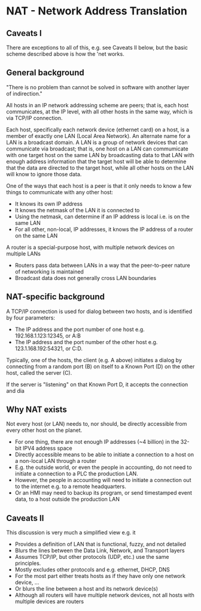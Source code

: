 # NAT - Network Address Translation


## Caveats I

There are exceptions to all of this, e.g. see Caveats II below, but the basic scheme described above is how the 'net works.

## General background

"There is no problem than cannot be solved in software with another layer of indirection."

All hosts in an IP network addressing scheme are peers; that is, each host communicates, at the IP level, with all other hosts in the same way, which is via TCP/IP connection.

Each host, specifically each network device (ethernet card) on a host, is a member of exactly one LAN (Local Area Network).  An alternate name for a LAN is a broadcast domain.  A LAN is a group of network devices that can communicate via broadcast; that is, one host on a LAN can commumicate with one target host on the same LAN by broadcasting data to that LAN with enough address information that the target host will be able to determine that the data are directed to the target host, while all other hosts on the LAN will know to ignore those data.

One of the ways that each host is a peer is that it only needs to know a few things to communicate with any other host:
+ It knows its own IP address
+ It knows the netmask of the LAN it is connected to
+ Using the netmask, can determine if an IP address is local i.e. is on the same LAN
+ For all other, non-local, IP addresses, it knows the IP address of a router on the same LAN

A router is a special-purpose host, with multiple network devices on multiple LANs
+ Routers pass data between LANs in a way that the peer-to-peer nature of networking is maintained
+ Broadcast data does not generally cross LAN boundaries


## NAT-specific background

A TCP/IP connection is used for dialog between two hosts, and is identified by four parameters:
+ The IP address and the port number of one host e.g. 192.168.1.123:12345, or A:B
+ The IP address and the port number of the other host e.g. 123.1.168.192:54321, or C:D.

Typically, one of the hosts, the client (e.g. A above) initiates a dialog by connecting from a random port (B) on itself to a Known Port (D) on the other host, called the server (C).

If the server is "listening" on that Known Port D, it accepts the connection and dia

## Why NAT exists

Not every host (or LAN) needs to, nor should, be directly accessible from every other host on the planet.
+ For one thing, there are not enough IP addresses (~4 billion) in the 32-bit IPV4 address space
+ Directly accessible means to be able to initiate a connection to a host on a non-local LAN through a router
+ E.g. the outside world, or even the people in accounting, do not need to initiate a connection to a PLC the production LAN.
+ However, the people in accounting will need to initiate a connection out to the internet e.g. to a remote headquarters.
+ Or an HMI may need to backup its program, or send timestamped event data, to a host outside the production LAN






## Caveats II

This discussion is very much a simplified view e.g. it
+ Provides a definition of LAN that is functional, fuzzy, and not detailed
+ Blurs the lines between the Data Link, Network, and Transport layers
+ Assumes TCP/IP, but other protocols (UDP, etc.) use the same principles.
+ Mostly excludes other protocols and e.g. ethernet, DHCP, DNS
+ For the most part either treats hosts as if they have only one network device, ...
+ Or blurs the line between a host and its network device(s)
+ Although all routers will have multiple network devices, not all hosts with multiple devices are routers

